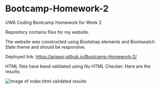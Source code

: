 # Bootcamp-Homework-2
UWA Coding Bootcamp Homework for Week 2

Repository contains files for my website.

The website was constructed using Bootstrap elements and Bootswatch Slate theme and should be responsive.

Deployed link: https://arjaesj.github.io/Bootcamp-Homework-2/

HTML files have beed validated using Nu HTML Checker.
Here are the results:

![Image of index.html validated results]("https://github.com/arjaesj/Bootcamp-Homework-2/blob/master/ReadmeImg/index-html-validate.png")





